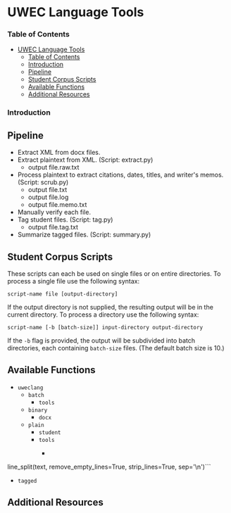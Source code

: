 UWEC Language Tools
===================

### Table of Contents
* [UWEC Language Tools](#uwec-language-tools)
	* [Table of Contents](#table-of-contents)
	* [Introduction](#introduction)
	* [Pipeline](#pipeline)
	* [Student Corpus Scripts](#student-corpus-scripts)
	* [Available Functions](#available-functions)
	* [Additional Resources](#additional-resources)

### Introduction



Pipeline
--------

* Extract XML from docx files.
* Extract plaintext from XML. (Script: extract.py)
  - output file.raw.txt
* Process plaintext to extract citations, dates, titles, and writer's memos. (Script: scrub.py)
  - output file.txt
  - output file.log
  - output file.memo.txt
* Manually verify each file.
* Tag student files. (Script: tag.py)
  - output file.tag.txt
* Summarize tagged files. (Script: summary.py)

Student Corpus Scripts
----------------------

These scripts can each be used on single files or on entire directories. To process a single file use the following syntax:

	script-name file [output-directory]

If the output directory is not supplied, the resulting output will be in the current directory. To process a directory use the following syntax:

	script-name [-b [batch-size]] input-directory output-directory

If the `-b` flag is provided, the output will be subdivided into batch directories, each containing `batch-size` files. (The default batch size is 10.)


Available Functions
-----------------------------

* `uweclang`
  * `batch`
    * `tools`
  * `binary`
    * `docx`
  * `plain`
    * `student`
    * `tools`
      - ```python
line_split(text, remove_empty_lines=True, strip_lines=True, sep='\n')```
  * `tagged`


Additional Resources
--------------------